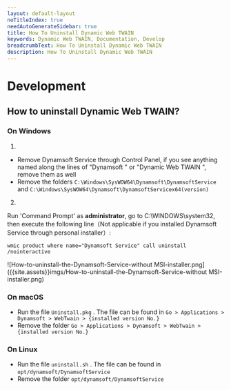 ```yaml
---
layout: default-layout
noTitleIndex: true
needAutoGenerateSidebar: true
title: How To Uninstall Dynamic Web TWAIN
keywords: Dynamic Web TWAIN, Documentation, Develop
breadcrumbText: How To Uninstall Dynamic Web TWAIN
description: How To Uninstall Dynamic Web TWAIN
---
```


# Development

## How to uninstall Dynamic Web TWAIN? 

### On Windows

1. 
* Remove Dynamsoft Service through Control Panel, if you see anything named along the lines of "Dynamsoft " or "Dynamic Web TWAIN ", remove them as well
* Remove the folders `C:\Windows\SysWOW64\Dynamsoft\DynamsoftService` and `C:\Windows\SysWOW64\Dynamsoft\DynamsoftServicex64(version)`

2. 
Run 'Command Prompt' as **administrator**, go to C:\WINDOWS\system32, then execute the following line（Not applicable if you installed Dynamsoft Service through personal installer）:

``` shell
wmic product where name="Dynamsoft Service" call uninstall /nointeractive
```

![How-to-uninstall-the-Dynamsoft-Service-without MSI-installer.png]({{site.assets}}imgs/How-to-uninstall-the-Dynamsoft-Service-without MSI-installer.png)

### On macOS

* Run the file `Uninstall.pkg` . The file can be found in `Go > Applications > Dynamsoft > WebTwain > {installed version No.}`
* Remove the folder `Go > Applications > Dynamsoft > WebTwain > {installed version No.}`

### On Linux

* Run the file `uninstall.sh` . The file can be found in `opt/dynamsoft/DynamsoftService`
* Remove the folder `opt/dynamsoft/DynamsoftService`
